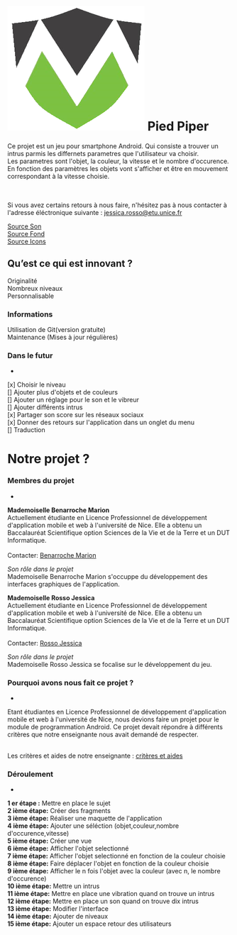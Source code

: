 
![alt tag](https://github.com/jessica-marion/ProjetAndroid/blob/master/logo_projet_android.png)
Pied Piper
==
Ce projet est un jeu pour smartphone Android.
Qui consiste a trouver un intrus parmis les differnets parametres que l'utilisateur 
va choisir. <br/>
Les parametres sont l'objet, la couleur, la vitesse et le nombre d'occurence.
En fonction des paramètres les objets vont s'afficher et être en mouvement 
correspondant à la vitesse choisie.<br/>


<br/>
<br/>
Si vous avez certains retours à nous faire, n'hésitez pas à nous contacter à l'adresse éléctronique suivante : 
<A HREF="jessica.rosso@etu.unice.fr">jessica.rosso@etu.unice.fr</A>

 
[Source Son](http://www.sound-fishing.net/bruitages_bruitages-debiles.html)<br/>
[Source Fond](http://www.veryworldtrip.com/wp-content/uploads/2013/11/Dolomites-Alpes-italiennes-destinations-skier-hivers-montagne.png)<br/>
[Source Icons](http://www.flaticon.com/)<br/>

Qu’est ce qui est innovant ?
-
Originalité <br/>
Nombreux niveaux <br/>
Personnalisable <br/>


### Informations #
Utilisation de Git(version gratuite)<br/>
Maintenance (Mises à jour régulières)<br/>




### Dans le futur #
-
[x] Choisir le niveau <br/>
[] Ajouter plus d'objets et de couleurs <br/>
[] Ajouter un réglage pour le son et le vibreur <br/>
[] Ajouter différents intrus <br/>
[x] Partager son score sur les réseaux sociaux <br/>
[x] Donner des retours sur l'application dans un onglet du menu <br/>
[] Traduction <br/>


Notre projet ?
==
### Membres du projet #
-
<b>Mademoiselle Benarroche Marion</b><br/>
Actuellement étudiante en Licence Professionnel de développement d'application mobile et web à l'université de Nice. 
Elle a obtenu un Baccalauréat Scientifique option Sciences de la Vie et de la Terre et un DUT Informatique.<br/><br/>
Contacter: [Benarroche Marion](https://www.facebook.com/mbenarroche?fref=ts "Facebook Benarroche Marion")

<i>Son rôle dans le projet </i><br/>
Mademoiselle Benarroche Marion s'occuppe du développement des interfaces graphiques de l'application.

<b>Mademoiselle Rosso Jessica</b><br/>
Actuellement étudiante en Licence Professionnel de développement d'application mobile et web à l'université de Nice. 
Elle a obtenu un Baccalauréat Scientifique option Sciences de la Vie et de la Terre et un DUT Informatique.<br/><br/>
Contacter: [Rosso Jessica](https://www.facebook.com/jessica.rosso.5 "Facebook Rosso Jessica")

<i>Son rôle dans le projet</i><br/>
 Mademoiselle Rosso Jessica se focalise sur le développement du jeu.


### Pourquoi avons nous fait ce projet ? #
-
Etant étudiantes en Licence Professionnel de développement d'application mobile et web à l'université de Nice, 
nous devions faire un projet pour le module de programmation Android. Ce projet devait répondre à différents 
critères que notre enseignante nous avait demandé de respecter. <br/><br/>

Les critères et aides de notre enseignante : [critères et aides](http://machada.fr/courses/android_project.pdf "sujet")


### Déroulement #
-
<b>1 er étape :</b> Mettre en place le sujet <br/>
<b>2 ième étape:</b> Créer des fragments <br/>
<b>3 ième étape:</b> Réaliser une maquette de l'application <br/>
<b>4 ième étape:</b> Ajouter une séléction (objet,couleur,nombre d'occurence,vitesse) <br/>
<b>5 ième étape:</b> Créer une vue  <br/>
<b>6 ième étape:</b> Afficher l'objet selectionné <br/>
<b>7 ième étape:</b> Afficher l'objet selectionné en fonction de la couleur choisie <br/>
<b>8 ième étape:</b> Faire déplacer l'objet en fonction de la couleur choisie <br/>
<b>9 ième étape:</b> Afficher le n fois l'objet avec la couleur (avec n, le nombre d'occurence) <br/>
<b>10 ième étape:</b> Mettre un intrus <br/>
<b>11 ième étape:</b> Mettre en place une vibration quand on trouve un intrus <br/>
<b>12 ième étape:</b> Mettre en place un son quand on trouve dix intrus <br/>
<b>13 ième étape:</b> Modifier l'interface<br/>
<b>14 ième étape:</b> Ajouter de niveaux<br/>
<b>15 ième étape:</b> Ajouter un espace retour des utilisateurs <br/>
